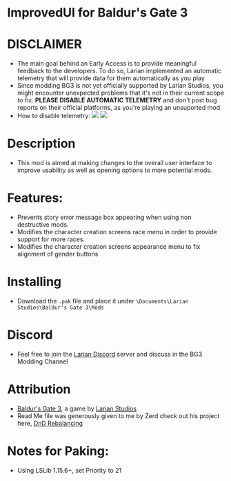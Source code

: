 ImprovedUI for Baldur's Gate 3
=======

# DISCLAIMER
* The main goal behind an Early Access is to provide meaningful feedback to the developers. To do so, Larian implemented an automatic telemetry that will provide data for them automatically as you play
* Since modding BG3 is not yet officially supported by Larian Studios, you might encounter unexpected problems that it's not in their current scope to fix. **PLEASE DISABLE AUTOMATIC TELEMETRY** and don't post bug reports on their official platforms, as you're playing an unsuported mod
* How to disable telemetry:
![](https://i.imgur.com/8BSSPiW.png)
![](https://i.imgur.com/huTu79h.png)

# Description
* This mod is aimed at making changes to the overall user interface to improve usability as well as opening options to more potential mods.

# Features:
* Prevents story error message box appearing when using non destructive mods.
* Modifies the character creation screens race menu in order to provide support for more races.
* Modifies the character creation screens appearance menu to fix alignment of gender buttons

# Installing
* Download the `.pak` file and place it under `\Documents\Larian Studios\Baldur's Gate 3\Mods`

# Discord
* Feel free to join the [Larian Discord](https://discord.com/invite/larianstudios) server and discuss in the BG3 Modding Channel

# Attribution
- [Baldur's Gate 3](https://store.steampowered.com/app/1086940/Baldurs_Gate_3/), a game by [Larian Studios](http://larian.com/)
- Read Me file was generously given to me by Zerd check out his project here, [DnD Rebalancing](https://github.com/ZerdBG3/DnD-Rebalancing/)

# Notes for Paking:
- Using LSLib 1.15.6+, set Priority to 21